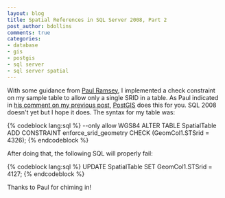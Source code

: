 ```yaml
---
layout: blog
title: Spatial References in SQL Server 2008, Part 2
post_author: bdollins
comments: true
categories:
- database
- gis
- postgis
- sql server
- sql server spatial
---
```


With some guidance from <a href="http://geotips.blogspot.com/">Paul Ramsey</a>, I implemented a check constraint on my sample table to allow only a single SRID in a table. As Paul indicated in <a href="http://geobabble.wordpress.com/2007/11/26/spatial-references-in-sql-server-2008-november-ctp/#comment-3803">his comment on my previous post</a>, <a href="http://postgis.refractions.net">PostGIS</a> does this for you. SQL 2008 doesn't yet but I hope it does. The syntax for my table was:

{% codeblock lang:sql %}
--only allow WGS84
ALTER TABLE SpatialTable
  ADD CONSTRAINT enforce_srid_geometry CHECK (GeomCol1.STSrid = 4326);
{% endcodeblock %}

After doing that, the following SQL will properly fail:

{% codeblock lang:sql %}
UPDATE SpatialTable
	SET GeomCol1.STSrid = 4127;
{% endcodeblock %}

Thanks to Paul for chiming in!